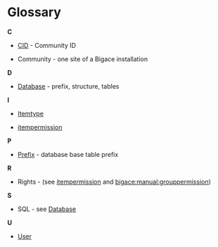 # Glossary

**C**

*  [CID](bigace/cid_cid) - Community ID

*  Community - one site of a Bigace installation

**D**

*  [Database](Database) - prefix, structure, tables

**I**

*  [Itemtype](Itemtype)

*  [itempermission](itempermission)

**P**

*  [Prefix](database) - database base table prefix

**R**

*  Rights - (see [itempermission](itempermission) and [bigace:manual:grouppermission](bigace/manual/grouppermission))

**S**

*  SQL - see [Database](Database)

**U**

*  [User](user)
